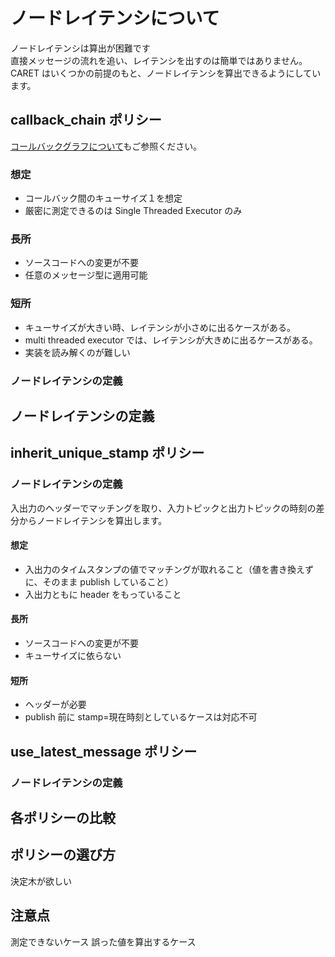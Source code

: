# ノードレイテンシについて

ノードレイテンシは算出が困難です  
直接メッセージの流れを追い、レイテンシを出すのは簡単ではありません。
CARET はいくつかの前提のもと、ノードレイテンシを算出できるようにしています。

## callback_chain ポリシー

[コールバックグラフについて](../design/about_callback_graph.md)もご参照ください。

### 想定

- コールバック間のキューサイズ１を想定
- 厳密に測定できるのは Single Threaded Executor のみ

### 長所

- ソースコードへの変更が不要
- 任意のメッセージ型に適用可能

### 短所

- キューサイズが大きい時、レイテンシが小さめに出るケースがある。
- multi threaded executor では、レイテンシが大きめに出るケースがある。
- 実装を読み解くのが難しい

### ノードレイテンシの定義

## ノードレイテンシの定義

## inherit_unique_stamp ポリシー

### ノードレイテンシの定義

入出力のヘッダーでマッチングを取り、入力トピックと出力トピックの時刻の差分からノードレイテンシを算出します。

#### 想定

- 入出力のタイムスタンプの値でマッチングが取れること（値を書き換えずに、そのまま publish していること）
- 入出力ともに header をもっていること

#### 長所

- ソースコードへの変更が不要
- キューサイズに依らない

#### 短所

- ヘッダーが必要
- publish 前に stamp=現在時刻としているケースは対応不可

## use_latest_message ポリシー

### ノードレイテンシの定義

## 各ポリシーの比較

## ポリシーの選び方

決定木が欲しい

## 注意点

測定できないケース
誤った値を算出するケース

